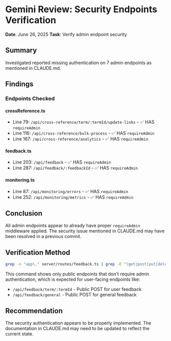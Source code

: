 # Gemini Review: Security Endpoints Verification

**Date**: June 26, 2025
**Task**: Verify admin endpoint security

## Summary
Investigated reported missing authentication on 7 admin endpoints as mentioned in CLAUDE.md.

## Findings

### Endpoints Checked

#### crossReference.ts
- Line 79: `/api/cross-reference/term/:termId/update-links` - ✅ HAS `requireAdmin`
- Line 116: `/api/cross-reference/bulk-process` - ✅ HAS `requireAdmin`
- Line 167: `/api/cross-reference/analytics` - ✅ HAS `requireAdmin`

#### feedback.ts
- Line 203: `/api/feedback` - ✅ HAS `requireAdmin`
- Line 287: `/api/feedback/:feedbackId` - ✅ HAS `requireAdmin`

#### monitoring.ts
- Line 87: `/api/monitoring/errors` - ✅ HAS `requireAdmin`
- Line 252: `/api/monitoring/metrics` - ✅ HAS `requireAdmin`

## Conclusion
All admin endpoints appear to already have proper `requireAdmin` middleware applied. The security issue mentioned in CLAUDE.md may have been resolved in a previous commit.

## Verification Method
```bash
grep -n "app\." server/routes/feedback.ts | grep -E "(get|post|put|delete|patch)" | grep -v "requireAdmin"
```

This command shows only public endpoints that don't require admin authentication, which is expected for user-facing endpoints like:
- `/api/feedback/term/:termId` - Public POST for user feedback
- `/api/feedback/general` - Public POST for general feedback

## Recommendation
The security authentication appears to be properly implemented. The documentation in CLAUDE.md may need to be updated to reflect the current state.
